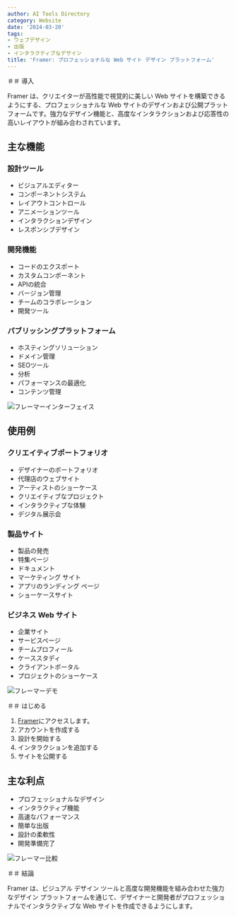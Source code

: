 ```yaml
---
author: AI Tools Directory
category: Website
date: '2024-03-20'
tags:
- ウェブデザイン
- 出版
- インタラクティブなデザイン
title: 'Framer: プロフェッショナルな Web サイト デザイン プラットフォーム'
---
```


＃＃ 導入

Framer は、クリエイターが高性能で視覚的に美しい Web サイトを構築できるようにする、プロフェッショナルな Web サイトのデザインおよび公開プラットフォームです。強力なデザイン機能と、高度なインタラクションおよび応答性の高いレイアウトが組み合わされています。

## 主な機能

### 設計ツール
- ビジュアルエディター
- コンポーネントシステム
- レイアウトコントロール
- アニメーションツール
- インタラクションデザイン
- レスポンシブデザイン

### 開発機能
- コードのエクスポート
- カスタムコンポーネント
- APIの統合
- バージョン管理
- チームのコラボレーション
- 開発ツール

### パブリッシングプラットフォーム
- ホスティングソリューション
- ドメイン管理
- SEOツール
- 分析
- パフォーマンスの最適化
- コンテンツ管理

![フレーマーインターフェイス](/imgs/framer/interface.jpg)

## 使用例

### クリエイティブポートフォリオ
- デザイナーのポートフォリオ
- 代理店のウェブサイト
- アーティストのショーケース
- クリエイティブなプロジェクト
- インタラクティブな体験
- デジタル展示会

### 製品サイト
- 製品の発売
- 特集ページ
- ドキュメント
- マーケティング サイト
- アプリのランディング ページ
- ショーケースサイト

### ビジネス Web サイト
- 企業サイト
- サービスページ
- チームプロフィール
- ケーススタディ
- クライアントポータル
- プロジェクトのショーケース

![フレーマーデモ](/imgs/framer/demo.jpg)

＃＃ はじめる

1. [Framer](https://framer.com)にアクセスします。
2. アカウントを作成する
3. 設計を開始する
4. インタラクションを追加する
5. サイトを公開する

## 主な利点

- プロフェッショナルなデザイン
- インタラクティブ機能
- 高速なパフォーマンス
- 簡単な出版
- 設計の柔軟性
- 開発準備完了

![フレーマー比較](/imgs/framer/comparison.jpg)

＃＃ 結論

Framer は、ビジュアル デザイン ツールと高度な開発機能を組み合わせた強力なデザイン プラットフォームを通じて、デザイナーと開発者がプロ​​フェッショナルでインタラクティブな Web サイトを作成できるようにします。